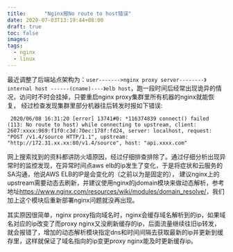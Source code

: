 ```yaml
---
title:      "Nginx报No route to host错误"
date: 2020-07-03T13:19:44+08:00
draft: true
toc: false
images:
tags: 
  - nginx
  - linux
---
```



最近调整了后端站点架构为：`user------->nginx proxy server--------》internal host ------(cname)----》elb host`，跑一段时间后经常出现诡异的情况，访问时不时会挂掉，只要重启nginx proxy集群里所有机器的nginx就能恢复，
经过检查发现集群里部分机器往后转发时报如下错误:

```
 2020/06/08 16:31:20 [error] 13741#0: *116374839 connect() failed (113: No route to host) while connecting to upstream, client: 2607:xxxx:969:f1f0:c3d:70ec:178f:fd24, server: localhost, request: "POST /v1.4/source HTTP/1.1", upstream: "http://172.31.xx.xx:80/v1.4/source", host: "api.xxxx.com"
```

网上搜索找到的资料都讲防火墙原因，经过仔细排查排除了。通过仔细分析出现异常时的监控发现，在异常时间点aws elb的ip发生了变化，于是将症状和云服务的SA沟通，他说AWS ELB的IP是会变化的（之前以为是固定的），
建议nginx上的upstream需要动态去刷新，并建议使用nginx的jdomain模块来做动态解析，参考地址<https://www.nginx.com/resources/wiki/modules/domain_resolve/>，我们加上这个模块后重新部署nginx问题就没再出现。

其实原因很简单，nginx proxy指向域名时，nginx会缓存域名解析到的ip，如果域名对应的ip改变了而proxy nginx又没刷新缓存的ip，后面流量继续往旧ip转发，就会报错了，增加的动态解析模块指定dns和时间间隔去获取最新的ip并更新到缓存里，这样就保证了域名指向的ip变更proxy nginx能及时更新缓存ip。


